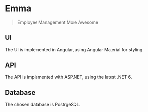 # Emma

> Employee Management More Awesome

## UI

The UI is implemented in Angular, using Angular Material for styling.

## API

The API is implemented with ASP.NET, using the latest .NET 6.

## Database

The chosen database is PostrgeSQL.
